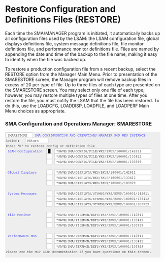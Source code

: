 # Restore Configuration and Definitions Files (RESTORE)

Each time the SMA/MANAGER program is initiated, it automatically backs up all configuration files used by the LSAM: the LSAM configuration file, global displays definitions file, system message definitions file, file monitor definitions file, and performance monitor definitions file. Files are named by appending the date and time of the backup to the file name, making it easy to identify when the file was backed up.

To restore a production configuration file from a recent backup, select the RESTORE option from the Manager Main Menu. Prior to presentation of the SMARESTORE screen, the Manager program will remove backup files in excess of 20 per type of file. Up to three files of each type are presented on the SMARESTORE screen. You may select only one file of each type; however, you may restore multiple types of files at one time. After you restore the file, you must notify the LSAM that the file has been restored. To do this, use the LOADCFG, LOADDISP, LOADFILE, and LOADPERF Main Menu choices as appropriate.

### SMA Configuration and Operations Manager: SMARESTORE

![SMARESTORE](../../../static/img/smarestore.png)